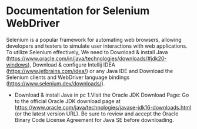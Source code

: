 # Documentation for Selenium WebDriver 
Selenium is a popular framework for automating web browsers, allowing developers and testers to simulate user interactions with web applications. To utilize Selenium effectively, We need to Download & install Java (https://www.oracle.com/in/java/technologies/downloads/#jdk20-windows), Download & configure Intellij IDEA (https://www.jetbrains.com/idea/) or any Java IDE and  Download the Selenium clients and WebDriver language bindings (https://www.selenium.dev/downloads/).

* Download & install Java in pc
  1.Visit the Oracle JDK Download Page:
    Go to the official Oracle JDK download page at https://www.oracle.com/java/technologies/javase-jdk16-downloads.html (or the latest 
    version URL). Be sure to review and accept the Oracle Binary Code License Agreement for Java SE before downloading.


